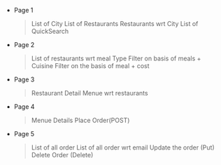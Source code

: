 - Page 1

  > List of City
  > List of Restaurants
  > Restaurants wrt City
  > List of QuickSearch

- Page 2

  > List of restaurants wrt meal Type
  > Filter on basis of meals + Cuisine
  > Filter on the basis of meal + cost

- Page 3

  > Restaurant Detail
  > Menue wrt restaurants

- Page 4

  > Menue Details
  > Place Order(POST)

- Page 5

  > List of all order
  > List of all order wrt email
  > Update the order (Put)
  > Delete Order (Delete)
